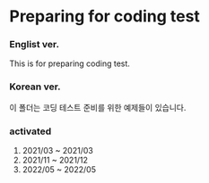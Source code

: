 # Preparing for coding test

### Englist ver.
This is for preparing coding test.

### Korean ver.
이 폴더는 코딩 테스트 준비를 위한 예제들이 있습니다.

### activated

1) 2021/03 ~ 2021/03
2) 2021/11 ~ 2021/12
3) 2022/05 ~ 2022/05
